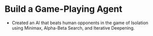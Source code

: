 # Build a Game-Playing Agent

*	Created an AI that beats human opponents in the game of Isolation using Minimax, Alpha-Beta Search, and Iterative Deepening.
